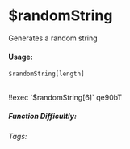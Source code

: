 # $randomString
Generates a random string

#### Usage: 
`$randomString[length]`

<br/>
<discord-messages>
	<discord-message :bot="false" role-color="#ffcc9a" author="Member">
		!!exec `$randomString[6]`
	</discord-message>
	<discord-message :bot="true" role-color="#0099ff" author="Custom Command" avatar="https://media.discordapp.net/avatars/725721249652670555/781224f90c3b841ba5b40678e032f74a.webp">
		qe90bT
	</discord-message>
</discord-messages>

##### Function Difficultly: <Badge type="tip" text="Easy" vertical="middle" /> 
###### Tags: <Badge type="tip" text="random" vertical="middle" /> <Badge type="tip" text="random text" vertical="middle" /> <Badge type="tip" text="choose" vertical="middle" /> <Badge type="tip" text="return random string" vertical="middle" />